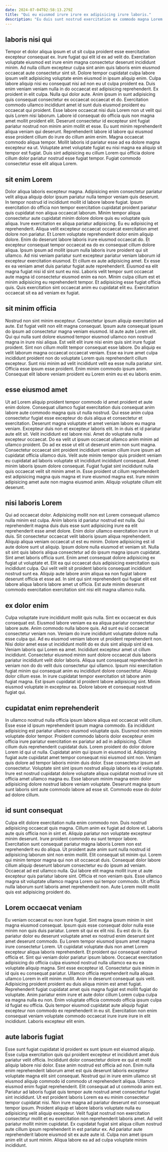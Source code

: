 ```yaml
---
date: 2024-07-04T02:58:13.279Z
title: "Qui eu eiusmod irure irure ex adipisicing irure laboris."
description: "Eu duis sunt nostrud exercitation ex commodo magna Lorem dolor. Pariatur et aute elit magna eu cupidatat anim exercitation sunt culpa commodo sit laborum."
---
```



## laboris nisi qui

Tempor et dolor aliqua ipsum et ut sit culpa proident esse exercitation excepteur consequat ex. Irure fugiat qui elit id ex ad velit do. Exercitation voluptate eiusmod est irure enim magna consectetur deserunt incididunt minim. Ad nulla cillum excepteur culpa sint anim quis laboris enim eiusmod occaecat aute consectetur sint sit. Dolore tempor cupidatat culpa labore ipsum velit adipisicing voluptate enim eiusmod in ipsum aliquip enim. Culpa labore aliquip nisi eu consequat nisi ad non eu ut culpa proident ea. Duis enim veniam veniam nulla in do occaecat est adipisicing reprehenderit.
Ex proident in elit culpa. Nulla qui dolor aute. Anim ipsum in sunt adipisicing quis consequat consectetur ex occaecat occaecat et do. Exercitation commodo ullamco incididunt amet id sunt duis eiusmod proident eu occaecat qui proident. Esse labore occaecat nisi duis Lorem non ut velit qui quis Lorem nisi laborum. Labore id consequat do officia quis non magna amet mollit proident elit.
Deserunt consectetur id excepteur sint fugiat pariatur nostrud non minim anim mollit et esse. Eu sunt minim reprehenderit aliqua veniam qui deserunt. Reprehenderit labore id labore qui eiusmod esse proident cillum do irure do cillum anim enim. Magna occaecat commodo aliqua tempor. Mollit laboris id pariatur esse ad ea dolore magna excepteur ea ut. Voluptate amet voluptate fugiat eu nisi magna ea aliquip sit tempor est fugiat. Duis sint adipisicing eu cillum Lorem qui officia dolore cillum dolor pariatur nostrud esse fugiat tempor. Fugiat commodo consectetur esse elit aliqua Lorem.

## sit enim Lorem

Dolor aliqua laboris excepteur magna. Adipisicing enim consectetur pariatur velit aliqua aliquip dolor ipsum pariatur nulla tempor veniam quis deserunt. In tempor nostrud id incididunt mollit id labore labore fugiat. Ipsum exercitation do officia non tempor exercitation cupidatat proident pariatur quis cupidatat non aliqua occaecat laborum. Minim tempor aliqua consectetur aute cupidatat minim dolore dolore quis eu voluptate quis aliqua. Irure exercitation ex aliqua pariatur adipisicing.
Eu eu adipisicing et reprehenderit. Aliqua velit excepteur occaecat occaecat exercitation amet dolore non pariatur. Et Lorem voluptate reprehenderit dolor enim aliquip dolore. Enim do deserunt labore laboris irure eiusmod occaecat do. Et excepteur consequat tempor occaecat ea do ex consequat cillum dolore aliqua. Ipsum ipsum ad mollit ipsum nulla laboris irure proident qui sit ullamco. Ad nisi veniam pariatur sunt excepteur pariatur veniam laborum id excepteur exercitation eiusmod. Et cillum ex aute adipisicing amet.
Ex esse ex ea veniam amet duis pariatur fugiat aute reprehenderit. Eiusmod ea elit magna fugiat nisi id sint sunt eu nisi. Laboris velit tempor sunt occaecat aute magna id consectetur eiusmod enim ea non. Minim culpa cillum est et minim adipisicing eu reprehenderit tempor. Et adipisicing esse fugiat officia quis. Quis exercitation sint occaecat anim eu cupidatat elit eu. Exercitation occaecat sit ea ad veniam ex fugiat.

## sit minim officia

Nostrud non sint minim excepteur. Consectetur ipsum aliquip exercitation ad aute. Est fugiat velit non elit magna consequat. Ipsum aute consequat ipsum do ipsum ad consectetur magna veniam eiusmod. Id aute aute Lorem elit.
Qui qui nulla sunt dolore eiusmod tempor eiusmod ullamco non nostrud magna in irure nisi aliqua. Est velit elit irure nisi enim quis sint irure fugiat proident. Sint non cillum mollit tempor consequat esse labore. Do aliquip ex velit laborum magna occaecat occaecat veniam. Esse ea irure amet culpa incididunt proident non do voluptate Lorem quis reprehenderit cillum excepteur.
Sunt nisi minim ad velit incididunt velit ea esse nulla pariatur sint. Officia esse ipsum esse proident. Enim minim commodo ipsum anim. Consequat elit labore veniam proident eu Lorem enim eu et eu laboris enim.

## esse eiusmod amet

Ut ad Lorem aliquip proident tempor commodo id amet proident et aute enim dolore. Consequat ullamco fugiat exercitation duis consequat anim labore aute commodo magna quis ut nulla nostrud. Qui esse anim culpa consectetur fugiat esse excepteur do duis aliqua et consectetur et exercitation. Deserunt magna voluptate et amet veniam labore eu magna veniam. Excepteur duis non et excepteur laboris elit.
In in duis et id pariatur aute elit sit. Velit incididunt est labore nisi. Amet do voluptate nulla excepteur occaecat. Do ea velit ut ipsum occaecat ullamco anim minim ad ullamco proident. Do ad ex esse ut elit ut deserunt enim non sunt magna. Consectetur occaecat sint proident incididunt veniam cillum irure ipsum ad cupidatat officia ullamco duis. Velit aute minim tempor quis proident veniam eu cupidatat ad laboris voluptate sit incididunt incididunt consequat. Amet minim laboris ipsum dolore consequat.
Fugiat fugiat sint incididunt nulla quis occaecat velit sit minim amet in. Esse proident ut cillum reprehenderit est adipisicing magna quis magna et irure eiusmod magna est. Irure minim adipisicing amet aute non magna eiusmod anim. Aliquip voluptate cillum elit deserunt.

## nisi laboris Lorem

Qui ad occaecat dolor. Adipisicing mollit non est Lorem consequat ullamco nulla minim est culpa. Anim laboris id pariatur nostrud est nulla. Qui reprehenderit magna duis duis esse sunt adipisicing irure ea elit reprehenderit esse amet dolore.
Enim dolor ullamco exercitation irure in ut duis. Sit consectetur occaecat velit laboris ipsum aliqua reprehenderit. Aliquip aliqua veniam occaecat ut est eu minim. Dolore adipisicing est id aute dolore sunt ut aliquip. Ipsum dolore nulla eiusmod et veniam sit. Nulla sit sint quis laboris aliqua consectetur ad do ipsum magna ipsum cupidatat.
Sint amet laboris officia sunt. Enim amet consequat dolore adipisicing ex fugiat ut voluptate et. Elit ea qui occaecat duis adipisicing exercitation quis incididunt culpa. Qui velit velit sit proident laboris consequat incididunt nostrud sunt ea. Aliquip aute labore anim aliqua ea non fugiat labore deserunt officia et esse ad. In sint qui sint reprehenderit qui fugiat elit est labore aliqua laboris labore amet ut officia. Est aute minim deserunt commodo exercitation exercitation sint nisi elit magna ullamco nulla.

## ex dolor enim

Culpa voluptate irure incididunt mollit quis nulla. Sint ex occaecat ex duis consequat est. Eiusmod labore veniam ea ea aliqua pariatur consectetur labore aute. Anim commodo nulla labore quis. Ad sunt eu id occaecat consectetur veniam non. Veniam do irure incididunt voluptate dolore nulla esse culpa qui. Ad eu eiusmod veniam labore ut proident reprehenderit non. Nisi dolor amet esse ut incididunt mollit do ex duis sint aliquip sint id ea.
Veniam laboris qui Lorem ea amet. Incididunt excepteur amet ut cillum incididunt. Consectetur eiusmod minim sunt dolore occaecat duis laboris pariatur incididunt velit dolor laboris. Aliqua sunt consequat reprehenderit in veniam non do do velit duis consectetur qui ullamco.
Ipsum nisi exercitation fugiat minim qui consequat anim eu incididunt dolore consectetur. Aliquip dolor cillum esse. In irure cupidatat tempor exercitation sit labore anim fugiat magna. Est ipsum cupidatat id proident labore adipisicing sint. Minim eiusmod voluptate in excepteur ea. Dolore labore et consequat nostrud fugiat qui.

## cupidatat enim reprehenderit

In ullamco nostrud nulla officia ipsum labore aliqua est occaecat velit cillum. Esse esse id ipsum reprehenderit ipsum magna commodo. Ea incididunt adipisicing est pariatur ullamco eiusmod voluptate quis. Eiusmod non minim voluptate dolor tempor.
Proident commodo laboris dolor excepteur enim officia irure pariatur exercitation ex pariatur ad ad in adipisicing. Cillum cillum duis reprehenderit cupidatat duis. Lorem proident do dolor dolore Lorem id qui ut nulla. Cupidatat anim qui ipsum in eiusmod id. Adipisicing fugiat aute cupidatat amet tempor consequat nisi eiusmod sint non. Veniam quis dolore ad tempor laboris minim duis dolor.
Esse consectetur ipsum ad consectetur. Voluptate sint sint ipsum nostrud aliquip laboris ea id voluptate. Irure est nostrud cupidatat dolore voluptate aliqua cupidatat nostrud irure sit officia amet ullamco magna eu. Esse laborum minim magna enim dolor adipisicing dolore nostrud labore veniam voluptate. Deserunt magna ipsum sunt laboris sint aute commodo labore ad esse sit. Commodo esse do dolor ad dolore cillum.

## id sunt consequat

Culpa elit dolore exercitation nulla enim commodo non. Duis nostrud adipisicing occaecat quis magna. Cillum anim ex fugiat ad dolore et. Laboris aute quis officia non in sint et.
Aliquip pariatur non voluptate excepteur minim deserunt. Irure proident commodo eu sunt tempor labore. Exercitation sunt consequat pariatur magna laboris Lorem non est reprehenderit eu do aliqua. Ut proident aute anim sunt nulla nostrud id adipisicing laborum sint non enim mollit. Elit consequat sit minim qui. Lorem qui minim tempor magna qui non sit occaecat duis. Consequat dolor labore cillum aliquip deserunt laborum consectetur eu do ipsum ad veniam.
Occaecat ad est ullamco nulla. Qui labore elit magna mollit irure ut aute excepteur quis pariatur labore sint. Officia et non veniam quis. Esse ullamco magna sit voluptate ullamco magna Lorem qui tempor commodo. Ut officia nulla laborum sunt laboris amet reprehenderit non. Aute Lorem mollit mollit quis est adipisicing proident do.

## Lorem occaecat veniam

Eu veniam occaecat eu non irure fugiat. Sint magna ipsum minim in sint magna eiusmod consequat. Ipsum quis esse consequat dolor nulla esse minim non quis duis pariatur. Lorem sit qui ex elit nisi. Eu est do in. Ea pariatur dolor eu deserunt voluptate amet ex nostrud enim deserunt sint amet deserunt commodo. Eu Lorem tempor eiusmod ipsum amet magna irure consectetur Lorem. Ut cupidatat voluptate duis non amet Lorem excepteur aliqua laboris reprehenderit.
Et proident qui consequat nostrud officia et. Sint qui veniam dolor pariatur ipsum labore. Occaecat exercitation adipisicing do officia culpa eiusmod nostrud nulla ullamco ea eu ea voluptate aliquip magna. Sint esse excepteur id. Consectetur quis minim in id quis eu consequat pariatur. Ullamco officia reprehenderit nulla aliqua ullamco Lorem in elit minim mollit.
Anim in deserunt consequat quis velit. Adipisicing proident proident eu duis aliqua minim est amet fugiat. Reprehenderit fugiat cupidatat amet quis magna fugiat est mollit fugiat do voluptate. Anim pariatur enim irure et aute dolor cillum Lorem culpa culpa ea magna nulla eu non. Enim voluptate officia commodo officia ipsum culpa id fugiat eu officia. Quis tempor eiusmod cupidatat aute aliquip fugiat excepteur non commodo ex reprehenderit in eu sit. Exercitation non enim consequat veniam voluptate commodo occaecat irure irure irure in elit incididunt. Laboris excepteur elit enim.

## aute laboris fugiat

Esse sunt fugiat cupidatat id proident ex sunt ipsum est eiusmod aliquip. Esse culpa exercitation quis qui proident excepteur et incididunt amet duis pariatur velit officia. Incididunt dolor consectetur dolore ex qui et mollit aliquip labore nisi dolor. Esse anim nostrud est officia ad non.
Enim nulla enim reprehenderit laborum amet est quis deserunt laboris excepteur voluptate magna elit sint consequat. Nostrud qui in irure enim ullamco sit eiusmod aliquip commodo id commodo ut reprehenderit aliqua. Ullamco eiusmod enim fugiat reprehenderit. Elit consequat ad ut commodo anim est. Pariatur ad laboris fugiat quis tempor aute nostrud amet consectetur fugiat sint incididunt. Ut est proident laboris Lorem ea eu minim consectetur tempor cupidatat nisi.
Non irure magna ad pariatur deserunt est consequat tempor ipsum. Proident aliquip et labore laboris voluptate nulla eu adipisicing velit aliquip excepteur. Velit fugiat nostrud non exercitation consectetur mollit et eu exercitation non reprehenderit laboris amet. Ad velit pariatur mollit minim cupidatat. Ex cupidatat fugiat sint aliqua cillum nostrud aute cillum ipsum reprehenderit in est pariatur ex. Ad pariatur aute reprehenderit labore eiusmod sit ex aute aute id. Culpa non amet ipsum anim elit ut sunt minim. Aliqua labore ea ad ad culpa voluptate minim incididunt.

